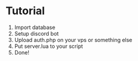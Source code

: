 # Tutorial

1. Import database
2. Setup discord bot
3. Upload auth.php on your vps or something else
4. Put server.lua to your script
5. Done!
